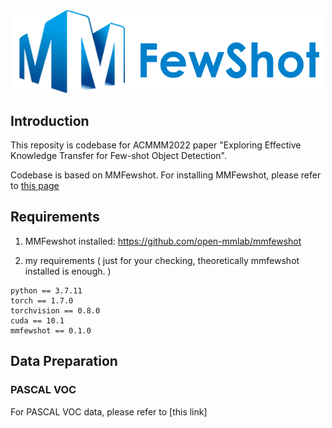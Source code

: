 <div align="center">

  <img src="resources/mmfewshot-logo.png" width="500px"/>

</div>

## Introduction

This reposity is codebase for ACMMM2022 paper "Exploring Effective Knowledge Transfer for Few-shot Object Detection".

Codebase is based on MMFewshot. For installing MMFewshot, please refer to [this page](https://github.com/open-mmlab/mmfewshot)

## Requirements

1. MMFewshot installed: https://github.com/open-mmlab/mmfewshot

2. my requirements ( just for your checking, theoretically mmfewshot installed is enough. )

```
python == 3.7.11
torch == 1.7.0
torchvision == 0.8.0
cuda == 10.1
mmfewshot == 0.1.0
```

## Data Preparation

### PASCAL VOC

For PASCAL VOC data, please refer to [this link]
